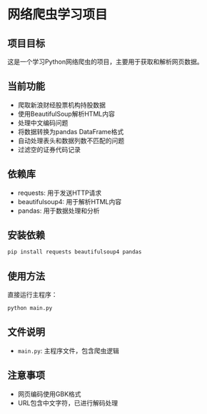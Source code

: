 # 网络爬虫学习项目

## 项目目标
这是一个学习Python网络爬虫的项目，主要用于获取和解析网页数据。

## 当前功能
- 爬取新浪财经股票机构持股数据
- 使用BeautifulSoup解析HTML内容
- 处理中文编码问题
- 将数据转换为pandas DataFrame格式
- 自动处理表头和数据列数不匹配的问题
- 过滤空的证券代码记录

## 依赖库
- requests: 用于发送HTTP请求
- beautifulsoup4: 用于解析HTML内容
- pandas: 用于数据处理和分析

## 安装依赖
```bash
pip install requests beautifulsoup4 pandas
```

## 使用方法
直接运行主程序：
```bash
python main.py
```

## 文件说明
- `main.py`: 主程序文件，包含爬虫逻辑

## 注意事项
- 网页编码使用GBK格式
- URL包含中文字符，已进行解码处理 